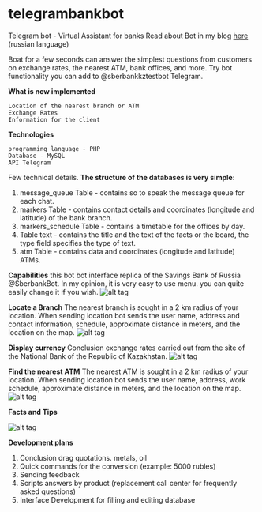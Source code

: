 # telegrambankbot
Telegram bot - Virtual Assistant for banks
Read about Bot in my blog [here](myLib/README.md) (russian language)

Boat for a few seconds can answer the simplest questions from customers on exchange rates, the nearest ATM, bank offices, and more. Try bot functionality you can add to @sberbankkztestbot Telegram.

**What is now implemented**

    Location of the nearest branch or ATM
    Exchange Rates
    Information for the client

**Technologies**

    programming language - PHP
    Database - MySQL
    API Telegram

Few technical details.
**The structure of the databases is very simple:**
1. message_queue Table - contains so to speak the message queue for each chat.
2. markers Table - contains contact details and coordinates (longitude and latitude) of the bank branch.
3. markers_schedule Table - contains a timetable for the offices by day.
4. Table text - contains the title and the text of the facts or the board, the type field specifies the type of text.
5. atm Table - contains data and coordinates (longitude and latitude) ATMs.

**Capabilities**
this bot bot interface replica of the Savings Bank of Russia @SberbankBot. In my opinion, it is very easy to use menu. you can quite easily change it if you wish.
![alt tag](http://freshbrain.kz/pictures/1-min_1.PNG)

**Locate a Branch**
The nearest branch is sought in a 2 km radius of your location.
When sending location bot sends the user name, address and contact information, schedule, approximate distance in meters, and the location on the map.
![alt tag](http://freshbrain.kz/pictures/2-min.PNG)

**Display currency**
Conclusion exchange rates carried out from the site of the National Bank of the Republic of Kazakhstan.
![alt tag](http://freshbrain.kz/pictures/3-min.PNG)

**Find the nearest ATM**
The nearest ATM is sought in a 2 km radius of your location.
When sending location bot sends the user name, address, work schedule, approximate distance in meters, and the location on the map.
![alt tag](http://freshbrain.kz/pictures/4-min.PNG)

**Facts and Tips**

![alt tag](http://freshbrain.kz/pictures/5-min.PNG)

**Development plans**

1. Conclusion drag quotations. metals, oil
2. Quick commands for the conversion (example: 5000 rubles)
3. Sending feedback
4. Scripts answers by product (replacement call center for frequently asked questions)
5. Interface Development for filling and editing database
